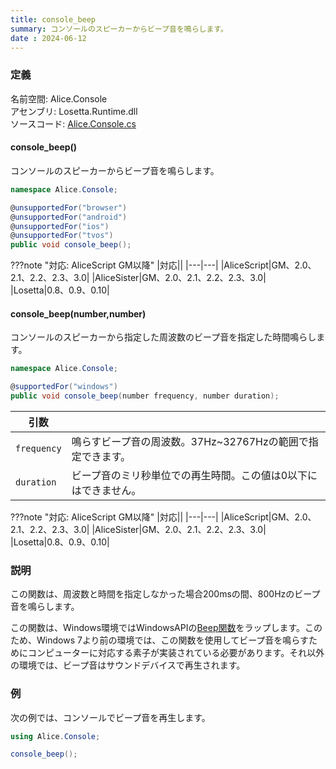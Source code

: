 ```yaml
---
title: console_beep
summary: コンソールのスピーカーからビープ音を鳴らします。
date : 2024-06-12
---
```


### 定義
名前空間: Alice.Console<br/>
アセンブリ: Losetta.Runtime.dll<br/>
ソースコード: [Alice.Console.cs](https://github.com/WSOFT-Project/Losetta/blob/master/Losetta.Runtime/Alice.Console.cs)

#### console_beep()

コンソールのスピーカーからビープ音を鳴らします。

```cs title="AliceScript"
namespace Alice.Console;

@unsupportedFor("browser")
@unsupportedFor("android")
@unsupportedFor("ios")
@unsupportedFor("tvos")
public void console_beep();
```

???note "対応: AliceScript GM以降"
    |対応||
    |---|---|
    |AliceScript|GM、2.0、2.1、2.2、2.3、3.0|
    |AliceSister|GM、2.0、2.1、2.2、2.3、3.0|
    |Losetta|0.8、0.9、0.10|

#### console_beep(number,number)

コンソールのスピーカーから指定した周波数のビープ音を指定した時間鳴らします。

```cs title="AliceScript"
namespace Alice.Console;

@supportedFor("windows")
public void console_beep(number frequency, number duration);
```

|引数| |
|---|-|
|`frequency`|鳴らすビープ音の周波数。37Hz~32767Hzの範囲で指定できます。|
|`duration`|ビープ音のミリ秒単位での再生時間。この値は0以下にはできません。|

???note "対応: AliceScript GM以降"
    |対応||
    |---|---|
    |AliceScript|GM、2.0、2.1、2.2、2.3、3.0|
    |AliceSister|GM、2.0、2.1、2.2、2.3、3.0|
    |Losetta|0.8、0.9、0.10|

### 説明
この関数は、周波数と時間を指定しなかった場合200msの間、800Hzのビープ音を鳴らします。

この関数は、Windows環境ではWindowsAPIの[Beep関数](https://learn.microsoft.com/ja-jp/windows/win32/api/utilapiset/nf-utilapiset-beep)をラップします。このため、Windows 7より前の環境では、この関数を使用してビープ音を鳴らすためにコンピューターに対応する素子が実装されている必要があります。それ以外の環境では、ビープ音はサウンドデバイスで再生されます。

### 例
次の例では、コンソールでビープ音を再生します。

```cs title="AliceScript"
using Alice.Console;

console_beep();
```